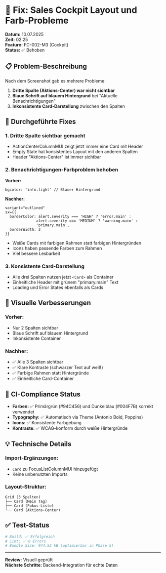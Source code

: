 # 🔧 Fix: Sales Cockpit Layout und Farb-Probleme

**Datum:** 10.07.2025  
**Zeit:** 02:25  
**Feature:** FC-002-M3 (Cockpit)  
**Status:** ✅ Behoben

## 📋 Problem-Beschreibung

Nach dem Screenshot gab es mehrere Probleme:
1. **Dritte Spalte (Aktions-Center) war nicht sichtbar**
2. **Blaue Schrift auf blauem Hintergrund** bei "Aktuelle Benachrichtigungen"
3. **Inkonsistente Card-Darstellung** zwischen den Spalten

## 🔄 Durchgeführte Fixes

### 1. Dritte Spalte sichtbar gemacht
- ActionCenterColumnMUI zeigt jetzt immer eine Card mit Header
- Empty State hat konsistentes Layout mit den anderen Spalten
- Header "Aktions-Center" ist immer sichtbar

### 2. Benachrichtigungen-Farbproblem behoben
**Vorher:**
```tsx
bgcolor: 'info.light' // Blauer Hintergrund
```

**Nachher:**
```tsx
variant="outlined"
sx={{ 
  borderColor: alert.severity === 'HIGH' ? 'error.main' : 
              alert.severity === 'MEDIUM' ? 'warning.main' : 
              'primary.main',
  borderWidth: 2
}}
```
- Weiße Cards mit farbigen Rahmen statt farbigen Hintergründen
- Icons haben passende Farben zum Rahmen
- Viel bessere Lesbarkeit

### 3. Konsistente Card-Darstellung
- Alle drei Spalten nutzen jetzt `<Card>` als Container
- Einheitliche Header mit grünem "primary.main" Text
- Loading und Error States ebenfalls als Cards

## 📸 Visuelle Verbesserungen

### Vorher:
- Nur 2 Spalten sichtbar
- Blaue Schrift auf blauem Hintergrund
- Inkonsistente Container

### Nachher:
- ✅ Alle 3 Spalten sichtbar
- ✅ Klare Kontraste (schwarzer Text auf weiß)
- ✅ Farbige Rahmen statt Hintergründe
- ✅ Einheitliche Card-Container

## 🎨 CI-Compliance Status

- **Farben:** ✅ Primärgrün (#94C456) und Dunkelblau (#004F7B) korrekt verwendet
- **Typography:** ✅ Automatisch via Theme (Antonio Bold, Poppins)
- **Icons:** ✅ Konsistente Farbgebung
- **Kontraste:** ✅ WCAG-konform durch weiße Hintergründe

## 💡 Technische Details

### Import-Ergänzungen:
- `Card` zu FocusListColumnMUI hinzugefügt
- Keine unbenutzten Imports

### Layout-Struktur:
```
Grid (3 Spalten)
├── Card (Mein Tag)
├── Card (Fokus-Liste)  
└── Card (Aktions-Center)
```

## ✅ Test-Status

```bash
# Build: ✅ Erfolgreich
# Lint: ✅ 0 Errors
# Bundle Size: 974.52 kB (optimierbar in Phase 5)
```

---

**Review:** Visuell geprüft  
**Nächste Schritte:** Backend-Integration für echte Daten